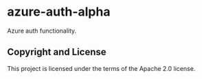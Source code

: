 # azure-auth-alpha

Azure auth functionality.

## Copyright and License

This project is licensed under the terms of the Apache 2.0 license.
